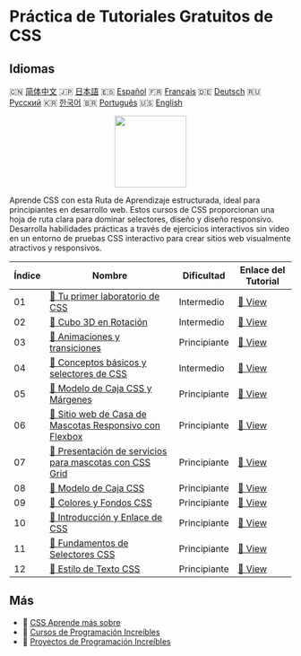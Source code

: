 # Práctica de Tutoriales Gratuitos de CSS

## Idiomas

🇨🇳 [简体中文](README_zh.md) 🇯🇵 [日本語](README_ja.md) 🇪🇸 [Español](README_es.md) 🇫🇷 [Français](README_fr.md) 🇩🇪 [Deutsch](README_de.md) 🇷🇺 [Русский](README_ru.md) 🇰🇷 [한국어](README_ko.md) 🇧🇷 [Português](README_pt.md) 🇺🇸 [English](README.md) 

<div align="center">
<img width="128px" src="https://file.labex.io/path/YheSJQuYYCNJ.png">
</div>

Aprende CSS con esta Ruta de Aprendizaje estructurada, ideal para principiantes en desarrollo web. Estos cursos de CSS proporcionan una hoja de ruta clara para dominar selectores, diseño y diseño responsivo. Desarrolla habilidades prácticas a través de ejercicios interactivos sin video en un entorno de pruebas CSS interactivo para crear sitios web visualmente atractivos y responsivos.

|   Índice | Nombre                                                                                                                                          | Dificultad   | Enlace del Tutorial                                                                             |
|----------|-------------------------------------------------------------------------------------------------------------------------------------------------|--------------|-------------------------------------------------------------------------------------------------|
|       01 | [📖 Tu primer laboratorio de CSS](https://labex.io/es/tutorials/css-your-first-css-lab-92744)                                                   | Intermedio   | [🔗 View](https://labex.io/es/tutorials/css-your-first-css-lab-92744)                           |
|       02 | [📖 Cubo 3D en Rotación](https://labex.io/es/tutorials/css-3d-rotating-cube-165641)                                                             | Intermedio   | [🔗 View](https://labex.io/es/tutorials/css-3d-rotating-cube-165641)                            |
|       03 | [📖 Animaciones y transiciones](https://labex.io/es/tutorials/css-animations-and-transitions-289073)                                            | Principiante | [🔗 View](https://labex.io/es/tutorials/css-animations-and-transitions-289073)                  |
|       04 | [📖 Conceptos básicos y selectores de CSS](https://labex.io/es/tutorials/css-css-basics-and-selectors-289074)                                   | Intermedio   | [🔗 View](https://labex.io/es/tutorials/css-css-basics-and-selectors-289074)                    |
|       05 | [📖 Modelo de Caja CSS y Márgenes](https://labex.io/es/tutorials/css-css-box-model-and-margins-289075)                                          | Principiante | [🔗 View](https://labex.io/es/tutorials/css-css-box-model-and-margins-289075)                   |
|       06 | [📖 Sitio web de Casa de Mascotas Responsivo con Flexbox](https://labex.io/es/tutorials/css-responsive-pet-s-house-website-with-flexbox-289076) | Principiante | [🔗 View](https://labex.io/es/tutorials/css-responsive-pet-s-house-website-with-flexbox-289076) |
|       07 | [📖 Presentación de servicios para mascotas con CSS Grid](https://labex.io/es/tutorials/css-pet-service-showcase-with-css-grid-289077)          | Principiante | [🔗 View](https://labex.io/es/tutorials/css-pet-service-showcase-with-css-grid-289077)          |
|       08 | [📖 Modelo de Caja CSS](https://labex.io/es/tutorials/css-css-box-model-598028)                                                                 | Principiante | [🔗 View](https://labex.io/es/tutorials/css-css-box-model-598028)                               |
|       09 | [📖 Colores y Fondos CSS](https://labex.io/es/tutorials/css-css-colors-and-backgrounds-598029)                                                  | Principiante | [🔗 View](https://labex.io/es/tutorials/css-css-colors-and-backgrounds-598029)                  |
|       10 | [📖 Introducción y Enlace de CSS](https://labex.io/es/tutorials/css-css-introduction-and-linking-598030)                                        | Principiante | [🔗 View](https://labex.io/es/tutorials/css-css-introduction-and-linking-598030)                |
|       11 | [📖 Fundamentos de Selectores CSS](https://labex.io/es/tutorials/css-css-selectors-basics-598033)                                               | Principiante | [🔗 View](https://labex.io/es/tutorials/css-css-selectors-basics-598033)                        |
|       12 | [📖 Estilo de Texto CSS](https://labex.io/es/tutorials/css-css-text-styling-598036)                                                             | Principiante | [🔗 View](https://labex.io/es/tutorials/css-css-text-styling-598036)                            |

## Más

- 🔗 [CSS Aprende más sobre](https://labex.io/es/skilltrees/css)
- 🔗 [Cursos de Programación Increíbles](https://github.com/labex-labs/awesome-programming-courses)
- 🔗 [Proyectos de Programación Increíbles](https://github.com/labex-labs/awesome-programming-projects)

